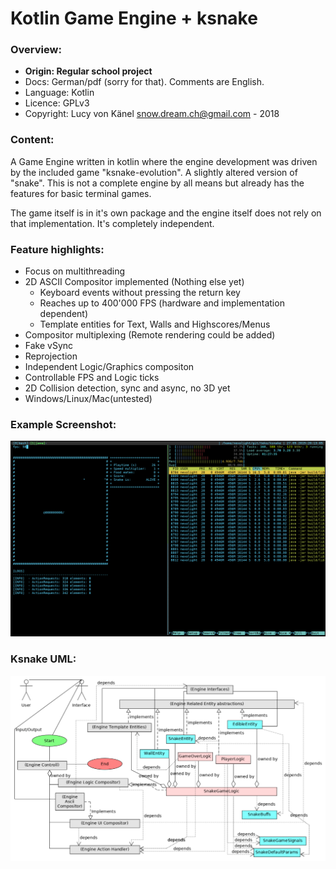 # Kotlin Game Engine + ksnake

### Overview:

* **Origin: Regular school project**
* Docs: German/pdf (sorry for that). Comments are English.
* Language: Kotlin
* Licence: GPLv3
* Copyright: Lucy von Känel <snow.dream.ch@gmail.com> - 2018

### Content:

A Game Engine written in kotlin where the engine development was driven
by the included game "ksnake-evolution". A slightly altered version of "snake".
This is not a complete engine by all means but already has the features 
for basic terminal games.

The game itself is in it's own package and the engine itself does not rely
on that implementation. It's completely independent.

### Feature highlights:

* Focus on multithreading
* 2D ASCII Compositor implemented (Nothing else yet) 
  * Keyboard events without pressing the return key
  * Reaches up to 400'000 FPS (hardware and implementation dependent)
  * Template entities for Text, Walls and Highscores/Menus
* Compositor multiplexing (Remote rendering could be added)
* Fake vSync
* Reprojection
* Independent Logic/Graphics compositon
* Controllable FPS and Logic ticks
* 2D Collision detection, sync and async, no 3D yet
* Windows/Linux/Mac(untested)

### Example Screenshot:

![ksnake-evolution](/doc/screenshot.png?raw=true "ksnake-evolution")

### Ksnake UML:

![ksnake-evolution](/doc/uml.png?raw=true "ksnake-evolution")

